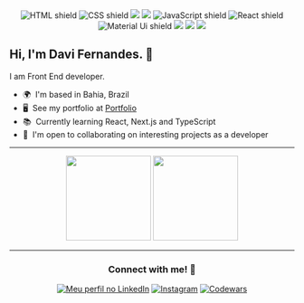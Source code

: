 <div align="center">
  <img src="https://img.shields.io/badge/HTML5-E34F26?style=for-the-badge&logo=html5&logoColor=white" alt="HTML shield">
  <img src="https://img.shields.io/badge/CSS3-1572B6?style=for-the-badge&logo=css3&logoColor=white" alt="CSS shield">
  <img src="https://img.shields.io/badge/sass-CC6699?style=for-the-badge&logo=sass&logoColor=white"/>
  <img src="https://img.shields.io/badge/Tailwind_CSS-38B2AC?style=for-the-badge&logo=tailwind-css&logoColor=white">
  <img src="https://img.shields.io/badge/JavaScript-F7DF1E?style=for-the-badge&logo=javascript&logoColor=black" alt="JavaScript shield">
  <img src="https://img.shields.io/badge/React-20232A?style=for-the-badge&logo=react&logoColor=61DAFB" alt="React shield"/>
  <img src="https://img.shields.io/badge/Material--UI-0081CB?style=for-the-badge&logo=material-ui&logoColor=white" alt="Material Ui shield">
  <img src="https://img.shields.io/badge/firebase-051e34?style=for-the-badge&logo=firebase&logoColor=FFCA28">
  <img src="https://img.shields.io/badge/Java-ED8B00?style=for-the-badge&logo=openjdk&logoColor=white">
  <img src="https://img.shields.io/badge/GitHub-100000?style=for-the-badge&logo=github&logoColor=white">
</div>

## Hi, I'm Davi Fernandes. :wave:
I am Front End developer.

*   🌍  I'm based in Bahia, Brazil
*   🖥️  See my portfolio at <a target="_blank" rel="noreferrer" href='https://davimgfx.vercel.app/'>Portfolio</a>
*   📚  Currently learning React, Next.js and TypeScript
*   🤝  I'm open to collaborating on interesting projects as a developer

---

<div align='center'>
  <img height="150rem" src="https://github-readme-stats.vercel.app/api?username=davimgfx&theme=dracula&count_private=true&hide_border=true&line_height=20"/>
  <img height="150rem" src="https://github-readme-stats.vercel.app/api/top-langs/?username=davimgfx&layout=compact&theme=dracula&count_private=true&hide_border=true"/>
</div>

---

<div align="center">
  
### Connect with me! 👨‍

</div>
<div align="center">
  <a href="https://www.linkedin.com/in/davifncosta/" target="_blank"><img src="https://img.shields.io/badge/LinkedIn-0077B5?style=for-the-badge&logo=linkedin&logoColor=white" alt="Meu perfil no LinkedIn"></a>
  <a href="https://www.instagram.com/davifn_/" target="_blank"><img src="https://img.shields.io/badge/Instagram-E4405F?style=for-the-badge&logo=instagram&logoColor=white" alt="Instagram"></a>
  <a href="https://www.codewars.com/users/davimgfx2" target="_blank"><img src="https://img.shields.io/badge/Codewars-B1361E?style=for-the-badge&logo=Codewars&logoColor=white" alt="Codewars"></a>
</div>


